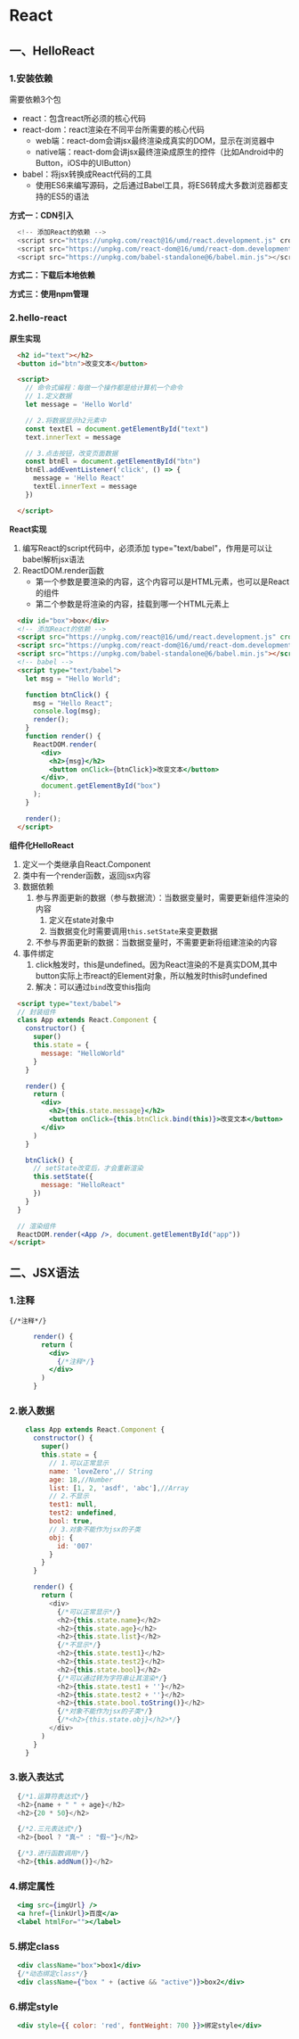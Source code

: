 # React

## 一、HelloReact

### 1.安装依赖

需要依赖3个包

+ react：包含react所必须的核心代码
+ react-dom：react渲染在不同平台所需要的核心代码
  + web端：react-dom会讲jsx最终渲染成真实的DOM，显示在浏览器中
  + native端：react-dom会讲jsx最终渲染成原生的控件（比如Android中的Button，iOS中的UIButton）
+ babel：将jsx转换成React代码的工具
  + 使用ES6来编写源码，之后通过Babel工具，将ES6转成大多数浏览器都支持的ES5的语法

**方式一：CDN引入**

  ```js
    <!-- 添加React的依赖 -->
    <script src="https://unpkg.com/react@16/umd/react.development.js" crossorigin></script>
    <script src="https://unpkg.com/react-dom@16/umd/react-dom.development.js" crossorigin></script>
    <script src="https://unpkg.com/babel-standalone@6/babel.min.js"></script>
  
  ```

**方式二：下载后本地依赖**

**方式三：使用npm管理**

### 2.hello-react

**原生实现**

```html
  <h2 id="text"></h2>
  <button id="btn">改变文本</button>

  <script>
    // 命令式编程：每做一个操作都是给计算机一个命令
    // 1.定义数据
    let message = 'Hello World'

    // 2.将数据显示h2元素中
    const textEl = document.getElementById("text")
    text.innerText = message

    // 3.点击按钮，改变页面数据
    const btnEl = document.getElementById("btn")
    btnEl.addEventListener('click', () => {
      message = 'Hello React'
      textEl.innerText = message
    })

  </script>
  ```

**React实现**

1. 编写React的script代码中，必须添加 type="text/babel"，作用是可以让babel解析jsx语法
2. ReactDOM.render函数
   + 第一个参数是要渲染的内容，这个内容可以是HTML元素，也可以是React的组件
   + 第二个参数是将渲染的内容，挂载到哪一个HTML元素上

```html
  <div id="box">box</div>
  <!-- 添加React的依赖 -->
  <script src="https://unpkg.com/react@16/umd/react.development.js" crossorigin></script>
  <script src="https://unpkg.com/react-dom@16/umd/react-dom.development.js" crossorigin></script>
  <script src="https://unpkg.com/babel-standalone@6/babel.min.js"></script>
  <!-- babel -->
  <script type="text/babel">
    let msg = "Hello World";

    function btnClick() {
      msg = "Hello React";
      console.log(msg);
      render();
    }
    function render() {
      ReactDOM.render(
        <div>
          <h2>{msg}</h2>
          <button onClick={btnClick}>改变文本</button>
        </div>,
        document.getElementById("box")
      );
    }

    render();
  </script>
  ```

**组件化HelloReact**

1. 定义一个类继承自React.Component
2. 类中有一个render函数，返回jsx内容
3. 数据依赖
   1. 参与界面更新的数据（参与数据流）：当数据变量时，需要更新组件渲染的内容
      1. 定义在state对象中
      2. 当数据变化时需要调用`this.setState`来变更数据
   2. 不参与界面更新的数据：当数据变量时，不需要更新将组建渲染的内容
4. 事件绑定
   1. click触发时，this是undefined。因为React渲染的不是真实DOM,其中button实际上市react的Element对象，所以触发时this时undefined
   2. 解决：可以通过`bind`改变this指向

  ```html
    <script type="text/babel">
    // 封装组件
    class App extends React.Component {
      constructor() {
        super()
        this.state = {
          message: "HelloWorld"
        }
      }

      render() {
        return (
          <div>
            <h2>{this.state.message}</h2>
            <button onClick={this.btnClick.bind(this)}>改变文本</button>
          </div>
        )
      }

      btnClick() {
        // setState改变后，才会重新渲染
        this.setState({
          message: "HelloReact"
        })
      }
    }

    // 渲染组件
    ReactDOM.render(<App />, document.getElementById("app"))
  </script>
  ```

## 二、JSX语法

### 1.注释

`{/*注释*/}`

```jsx
      render() {
        return (
          <div>
            {/*注释*/}
          </div>
        )
      }
```

### 2.嵌入数据

```js
    class App extends React.Component {
      constructor() {
        super()
        this.state = {
          // 1.可以正常显示
          name: 'loveZero',// String
          age: 18,//Number
          list: [1, 2, 'asdf', 'abc'],//Array
          // 2.不显示
          test1: null,
          test2: undefined,
          bool: true,
          // 3.对象不能作为jsx的子类
          obj: {
            id: '007'
          }
        }
      }

      render() {
        return (
          <div>
            {/*可以正常显示*/}
            <h2>{this.state.name}</h2>
            <h2>{this.state.age}</h2>
            <h2>{this.state.list}</h2>
            {/*不显示*/}
            <h2>{this.state.test1}</h2>
            <h2>{this.state.test2}</h2>
            <h2>{this.state.bool}</h2>
            {/*可以通过转为字符串让其渲染*/}
            <h2>{this.state.test1 + ''}</h2>
            <h2>{this.state.test2 + ''}</h2>
            <h2>{this.state.bool.toString()}</h2>
            {/*对象不能作为jsx的子类*/}
            {/*<h2>{this.state.obj}</h2>*/}
          </div>
        )
      }
    }
  ```

### 3.嵌入表达式

```js
  {/*1.运算符表达式*/}
  <h2>{name + " " + age}</h2>
  <h2>{20 * 50}</h2>

  {/*2.三元表达式*/}
  <h2>{bool ? "真~" : "假~"}</h2>

  {/*3.进行函数调用*/}
  <h2>{this.addNum()}</h2>
```

### 4.绑定属性

```jsx
  <img src={imgUrl} />
  <a href={linkUrl}>百度</a>
  <label htmlFor=""></label>
```

### 5.绑定class

```jsx
  <div className="box">box1</div>
  {/*动态绑定class*/}
  <div className={"box " + (active && "active")}>box2</div>
```

### 6.绑定style

```jsx
  <div style={{ color: 'red', fontWeight: 700 }}>绑定style</div>
```
